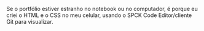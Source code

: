 Se o portfólio estiver estranho no notebook ou no computador, é porque eu criei o HTML e o CSS no meu celular, usando o SPCK Code Editor/cliente Git para visualizar.
